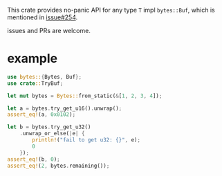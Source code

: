 This crate provides no-panic API for any type `T` impl `bytes::Buf`,
which is mentioned in [issue#254](https://github.com/tokio-rs/bytes/issues/254).

issues and PRs are welcome.

# example

```rust
use bytes::{Bytes, Buf};
use crate::TryBuf;

let mut bytes = Bytes::from_static(&[1, 2, 3, 4]);

let a = bytes.try_get_u16().unwrap();
assert_eq!(a, 0x0102);

let b = bytes.try_get_u32()
    .unwrap_or_else(|e| {
        println!("fail to get u32: {}", e);
        0
    });
assert_eq!(b, 0);
assert_eq!(2, bytes.remaining());
```
